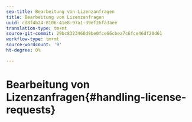 ```yaml
---
seo-title: Bearbeitung von Lizenzanfragen
title: Bearbeitung von Lizenzanfragen
uuid: cd8f4b24-8106-41e8-97a1-39ef26fa3aee
translation-type: tm+mt
source-git-commit: 29bc8323460d9be0fce66cbea7c6fce46df20d61
workflow-type: tm+mt
source-wordcount: '9'
ht-degree: 0%

---
```



# Bearbeitung von Lizenzanfragen{#handling-license-requests}

